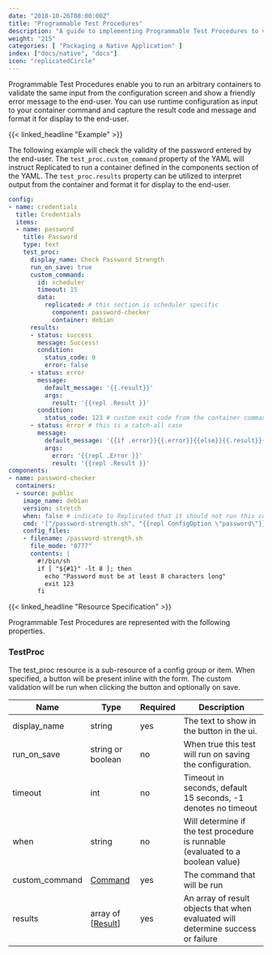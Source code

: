 ```yaml
---
date: "2018-10-26T08:00:00Z"
title: "Programmable Test Procedures"
description: "A guide to implementing Programmable Test Procedures to valiidate customer configuration."
weight: "215"
categories: [ "Packaging a Native Application" ]
index: ["docs/native", "docs"]
icon: "replicatedCircle"
---
```


Programmable Test Procedures enable you to run an arbitrary containers to validate the same input from the configuration screen and show a friendly error message to the end-user. You can use runtime configuration as input to your container command and capture the result code and message and format it for display to the end-user.

{{< linked_headline "Example" >}}

The following example will check the validity of the password entered by the end-user. The `test_proc.custom_command` property of the YAML will instruct Replicated to run a container defined in the components section of the YAML. The `test_proc.results` property can be utilized to interpret output from the container and format it for display to the end-user.

```yaml
config:
- name: credentials
  title: Credentials
  items:
  - name: password
    title: Password
    type: text
    test_proc:
      display_name: Check Password Strength
      run_on_save: true
      custom_command:
        id: scheduler
        timeout: 15
        data:
          replicated: # this section is scheduler specific
            component: password-checker
            container: debian
      results:
      - status: success
        message: Success!
        condition:
          status_code: 0
          error: false
      - status: error
        message:
          default_message: '{{.result}}'
          args:
            result: '{{repl .Result }}'
        condition:
          status_code: 123 # custom exit code from the container command
      - status: error # this is a catch-all case
        message:
          default_message: '{{if .error}}{{.error}}{{else}}{{.result}}{{end}}'
          args:
            error: '{{repl .Error }}'
            result: '{{repl .Result }}'
components:
- name: password-checker
  containers:
  - source: public
    image_name: debian
    version: stretch
    when: false # indicate to Replicated that it should not run this container as part of your startup sequence
    cmd: '["/password-strength.sh", "{{repl ConfigOption \"password\"}}"]'
    config_files:
    - filename: /password-strength.sh
      file_mode: "0777"
      contents: |
        #!/bin/sh
        if [ "${#1}" -lt 8 ]; then
          echo "Password must be at least 8 characters long"
          exit 123
        fi
```

{{< linked_headline "Resource Specification" >}}

Programmable Test Procedures are represented with the following properties.

### TestProc

The test_proc resource is a sub-resource of a config group or item. When specified, a button will be present inline with the form. The custom validation will be run when clicking the button and optionally on save.

| **Name** | **Type** | **Required** | **Description** |
|----------|----------|--------------|-----------------|
| display_name | string | yes | The text to show in the button in the ui. |
| run_on_save | string or boolean | no | When true this test will run on saving the configuration. |
| timeout | int | no | Timeout in seconds, default 15 seconds, -1 denotes no timeout |
| when | string | no | Will determine if the test procedure is runnable (evaluated to a boolean value) |
| custom_command | [Command](/docs/native/packaging-an-application/commands-reference/#command) | yes | The command that will be run |
| results | array of \[[Result](/docs/native/packaging-an-application/commands-reference/#result)\] | yes | An array of result objects that when evaluated will determine success or failure |
